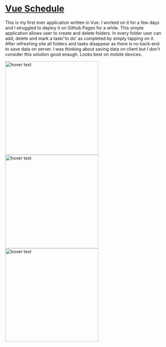 <h1><a href="https://pabloberry44.github.io/Vue-Schedule/">Vue Schedule</a></h1>

This is my first ever application written in Vue. I worked on it for a few days and I struggled to deploy it on Github Pages for a while. This simple application allows user to create and delete folders. In every folder user can add, delete and mark a task/'to do' as completed by simply tapping on it. After refreshing site all folders and tasks disappear as there is no back-end to save data on server. I was thinking about saving data on client but I don't consider this solution good enaugh. Looks best on mobile devices.
<div style="display:flex; flex-direction: row; flex-wrap: wrap;">
<img src="https://i.imgur.com/52pTSAw.jpg" width="300" title="hover text">
<img src="https://i.imgur.com/SjWLnGy.jpg" width="300" title="hover text">
<img src="https://i.imgur.com/91n4CYJ.jpg" width="300" title="hover text">
</div>
